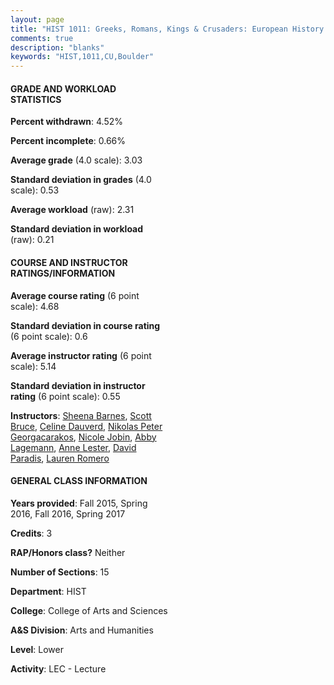 ```yaml
---
layout: page
title: "HIST 1011: Greeks, Romans, Kings & Crusaders: European History to 1600 Statistics"
comments: true
description: "blanks"
keywords: "HIST,1011,CU,Boulder"
---
```

<head>
<script src="https://ajax.googleapis.com/ajax/libs/jquery/2.1.3/jquery.min.js"></script>
<script src="https://dl.dropboxusercontent.com/s/pc42nxpaw1ea4o9/highcharts.js?dl=0"></script>
<!-- <script src="../assets/js/highcharts.js"></script> -->
<style type="text/css">@font-face {
	font-family: "Bebas Neue";
	src: url(https://www.filehosting.org/file/details/544349/BebasNeue Regular.otf) format("opentype");
	}
	h1.Bebas { 
		font-family: "Bebas Neue", Verdana, Tahoma;
	}
</style>
</head>
<body>
	<div id="container" style="float: right; width: 45%; height: 88%; margin-left: 2.5%; margin-right: 2.5%;"></div>
	<script language="JavaScript">
		$(document).ready(function() {
		var chart = {type: 'column'};
		var title = {text: 'Grade Distribution'};
		var xAxis = {categories: ['A','B','C','D','F'],crosshair: true};
		var yAxis = {min: 0,title: {text: 'Percentage'}};
		var tooltip = {headerFormat: '<center><b><span style="font-size:20px">{point.key}</span></b></center>',
		               pointFormat: '<td style="padding:0"><b>{point.y:.1f}%</b></td>',
		               footerFormat: '</table>',shared: true,useHTML: true};
		var plotOptions = {column: {pointPadding: 0.0,borderWidth: 0}};  
		var credits = {enabled: false};var series= [{name: 'Percent',data: [39.08,40.65,11.71,4.22,4.35,]}];
		var json = {};
		json.chart = chart;
		json.title = title;
		json.tooltip = tooltip;
		json.xAxis = xAxis;
		json.yAxis = yAxis;  
		json.series = series;
		json.plotOptions = plotOptions;  
		json.credits = credits;
		$('#container').highcharts(json);
	});
	</script>
</body>
			   
#### GRADE AND WORKLOAD STATISTICS

**Percent withdrawn**: 4.52%

**Percent incomplete**: 0.66%

**Average grade** (4.0 scale): 3.03

**Standard deviation in grades** (4.0 scale): 0.53

**Average workload** (raw): 2.31

**Standard deviation in workload** (raw): 0.21

#### COURSE AND INSTRUCTOR RATINGS/INFORMATION

**Average course rating** (6 point scale): 4.68

**Standard deviation in course rating** (6 point scale): 0.6

**Average instructor rating** (6 point scale): 5.14

**Standard deviation in instructor rating** (6 point scale): 0.55

**Instructors**: <a href='../../instructors/Sheena_Barnes'>Sheena Barnes</a>, <a href='../../instructors/Scott_Bruce'>Scott Bruce</a>, <a href='../../instructors/Celine_Dauverd'>Celine Dauverd</a>, <a href='../../instructors/Nikolas_Peter_Georgacarakos'>Nikolas Peter Georgacarakos</a>, <a href='../../instructors/Nicole_Jobin'>Nicole Jobin</a>, <a href='../../instructors/Abby_Lagemann'>Abby Lagemann</a>, <a href='../../instructors/Anne_Lester'>Anne Lester</a>, <a href='../../instructors/David_Paradis'>David Paradis</a>, <a href='../../instructors/Lauren_Romero'>Lauren Romero</a>

#### GENERAL CLASS INFORMATION

**Years provided**: Fall 2015, Spring 2016, Fall 2016, Spring 2017

**Credits**: 3

**RAP/Honors class?** Neither

**Number of Sections**: 15

**Department**: HIST

**College**: College of Arts and Sciences

**A&S Division**: Arts and Humanities

**Level**: Lower

**Activity**: LEC - Lecture
